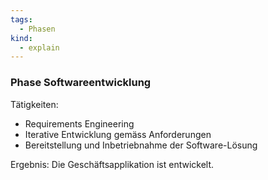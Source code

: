 ```yaml
---
tags:
  - Phasen
kind:
  - explain
---
```

### Phase Softwareentwicklung

Tätigkeiten:

* Requirements Engineering
* Iterative Entwicklung gemäss Anforderungen
* Bereitstellung und Inbetriebnahme der Software-Lösung

Ergebnis: Die Geschäftsapplikation ist entwickelt.
